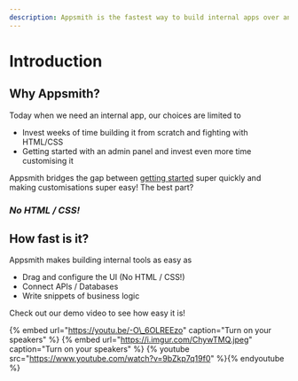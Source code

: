 ```yaml
---
description: Appsmith is the fastest way to build internal apps over any database or API
---
```


# Introduction

## Why Appsmith?

Today when we need an internal app, our choices are limited to

* Invest weeks of time building it from scratch and fighting with HTML/CSS
* Getting started with an admin panel and invest even more time customising it

Appsmith bridges the gap between [getting started](quick-start.md) super quickly and making customisations super easy! The best part?

### _No HTML / CSS!_

## How fast is it?

Appsmith makes building internal tools as easy as

* Drag and configure the UI \(No HTML / CSS!\)
* Connect APIs / Databases
* Write snippets of business logic

Check out our demo video to see how easy it is!

{% embed url="https://youtu.be/-O\_6OLREEzo" caption="Turn on your speakers" %}
{% embed url="https://i.imgur.com/ChywTMQ.jpeg" caption="Turn on your speakers" %}
{% youtube src="https://www.youtube.com/watch?v=9bZkp7q19f0" %}{% endyoutube %}
